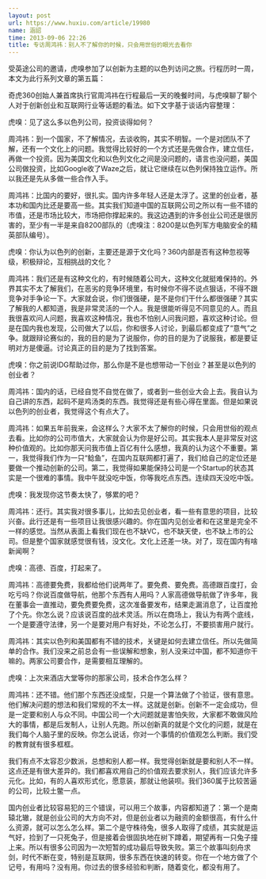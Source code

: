 ```yaml
---
layout: post
url: https://www.huxiu.com/article/19980
name: 涵詔
time: 2013-09-06 22:26
title: 专访周鸿祎：别人不了解你的时候，只会用世俗的眼光去看你
---
```

受英途公司的邀请，虎嗅参加了以创新为主题的以色列访问之旅。行程历时一周，本文为此行系列文章的第五篇：

奇虎360创始人兼首席执行官周鸿祎在行程最后一天的晚餐时间，与虎嗅聊了聊个人对于创新创业和互联网行业等话题的看法。如下文字基于谈话内容整理：

虎嗅：见了这么多以色列公司，投资谈得如何？

周鸿祎：到一个国家，不了解情况，去谈收购，其实不明智。一个是对团队不了解，还有一个文化上的问题。我觉得比较好的一个方式还是先做合作，建立信任，再做一个投资。因为美国文化和以色列文化之间是没问题的，语言也没问题，美国公司做投资，比如Google收了Waze之后，就让它继续在以色列保持独立运作。所以我还是先从多做一些合作入手。

周鸿祎：比国内的要好，很扎实。国内许多年轻人还是太浮了。这里的创业者，基本功和国内比还是要高一些。其实我们知道中国的互联网公司之所以有一些不错的市值，还是市场比较大，市场把你撑起来的。我这边遇到的许多创业公司还是很厉害的，至少有一半是来自8200部队的（虎嗅注：8200是以色列军方电脑安全的精英部队编号）。

虎嗅：你认为以色列的创新，主要还是源于文化吗？360内部是否有这种忽视等级，积极辩论，互相挑战的文化？

周鸿祎：我们还是有这种文化的，有时候随着公司大，这种文化就挺难保持的。外界其实不太了解我们，在恶劣的竞争环境里，有时候你不得不说点狠话，不得不跟竞争对手争论一下。大家就会说，你们很强硬，是不是你们干什么都很强硬？其实了解我的人都知道，我是非常灵活的一个人。我是很能听得见不同意见的人。而且我很喜欢问人问题，我喜欢这种情况，我也不怕别人问我问题，喜欢这种讨论。但是在国内我也发现，公司做大了以后，你和很多人讨论，到最后都变成了“意气”之争。就跟辩论赛似的，我的目的是为了说服你，你的目的是为了说服我，都是要证明对方是傻逼。讨论真正的目的是为了找到答案。

虎嗅：你之前说IDG帮助过你，那么你是不是也想带动一下创业？甚至是以色列的创业者？

周鸿祎：国内的话，已经自觉不自觉在做了，或者到一些创业大会上去。我自认为自己讲的东西，起码不是鸡汤类的东西。我觉得还是有些心得在里面。但是如果说以色列的创业者，我觉得这个有点大了。

周鸿祎：如果五年前我来，会这样么？大家不太了解你的时候，只会用世俗的观点去看。比如你的公司市值大，大家就会认为你是好公司。其实我本人是非常反对这种价值观的。比如你那天问我市值上百亿有什么感想，我真的认为这个不重要。第一，我觉得我们作为一只“鲶鱼”，在国内互联网都打遍了，我们给自己的定位还是要做一个推动创新的公司。第二，我觉得如果能保持公司是一个Startup的状态其实是一个很难的事情。我中午就没吃中饭，你等我吃点东西。连续四天没吃中饭。

虎嗅：我发现你这节奏太快了，够累的吧？

周鸿祎：还行。其实我对很多事儿，比如去见创业者，看一些有意思的项目，比较兴奋。此行还是有一些项目让我很感兴趣的。你在国内见创业者和在这里是完全不一样的感觉。当然从表面上看我们现在也不缺VC，也不缺天使，也不缺上市的公司。但是整个国家就感觉很有钱，没文化。文化上还差一块。对了，现在国内有啥新闻啊？

虎嗅：高德、百度，打起来了。

周鸿祎：高德要免费，我都给他们说两年了。要免费、要免费。高德跟百度打，会吃亏吗？你说百度做导航，他那个东西有人用吗？人家高德做导航做了许多年，我在董事会一直推动，要免费要免费，这次准备要发布，结果走漏消息了，让百度抢了个先。你怎么说？应该说百度的战术灵活。所以在商场上，我认为有两个底线，一个是要遵守法律，另一个是要对用户有好处，不论怎么打，不要损害用户就行。

周鸿祎：其实以色列和美国都有不错的技术，关键是如何去建立信任。所以先做简单的合作。我们没来之前总会有一些误解和想象，别人没来过中国，都不知道你干嘛的。两家公司要合作，是需要相互理解的。

虎嗅：上次来酒店大堂等你的那家公司，技术合作怎么样？

周鸿祎：还不错。他们那个东西还没成型，只是一个算法做了个验证，很有意思。他们解决问题的想法和我们常规的不太一样。这就是创新。创新不一定会成功，但是一定要和别人与众不同。中国公司一个大问题就是害怕失败，大家都不敢做风险大的事情，都是后发制人，让别人先跑。所以创新真的就是个文化的问题，就是在我们每个人脑子里的反映。你怎么说话，你对一个事情的价值观怎么判断。我们受的教育就有很多框框。

我们有点不太容忍少数派，总想和别人都一样。我觉得创新就是要和别人不一样。这点还是有很大差异的。我们都喜欢用自己的价值观去要求别人，我们应该允许多元化。比如，有的人喜欢形式化，愿意装，那就让他装呗。我们360属于比较苦逼的公司，比较土鳖一点。

国内创业者比较容易犯的三个错误，可以用三个故事，内容都知道了：第一个是南辕北辙，就是创业公司的大方向不对，但是创业者以为融资的金额很高，有什么什么资源，就可以怎么怎么样。第二个是守株待兔，很多人取得了成绩，其实就是运气好，捡到了一只死兔子，但是接着会很固执地在树下蹲着，期望再有一只兔子撞上来。所以有很多公司因为一次短暂的成功最后导致失败。第三个故事叫刻舟求剑，时代不断在变，特别是互联网，很多东西在快速的转变。你在一个地方做了个记号，有用吗？没有用。你过去的很多经验和判断，随着变化，都没有用了。

